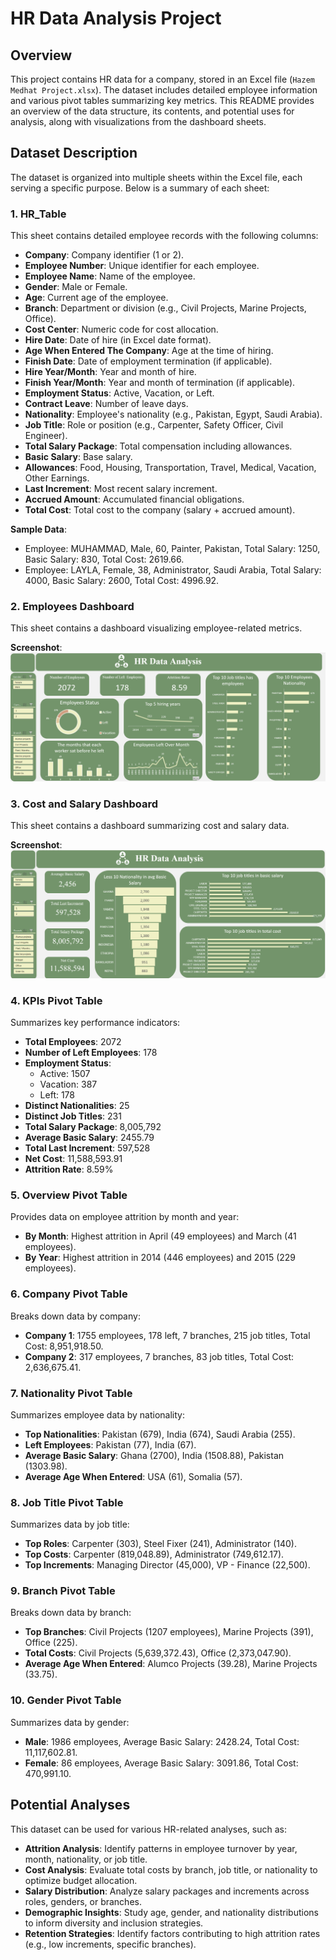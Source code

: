 # HR Data Analysis Project

## Overview
This project contains HR data for a company, stored in an Excel file (`Hazem Medhat Project.xlsx`). The dataset includes detailed employee information and various pivot tables summarizing key metrics. This README provides an overview of the data structure, its contents, and potential uses for analysis, along with visualizations from the dashboard sheets.

## Dataset Description
The dataset is organized into multiple sheets within the Excel file, each serving a specific purpose. Below is a summary of each sheet:

### 1. HR_Table
This sheet contains detailed employee records with the following columns:
- **Company**: Company identifier (1 or 2).
- **Employee Number**: Unique identifier for each employee.
- **Employee Name**: Name of the employee.
- **Gender**: Male or Female.
- **Age**: Current age of the employee.
- **Branch**: Department or division (e.g., Civil Projects, Marine Projects, Office).
- **Cost Center**: Numeric code for cost allocation.
- **Hire Date**: Date of hire (in Excel date format).
- **Age When Entered The Company**: Age at the time of hiring.
- **Finish Date**: Date of employment termination (if applicable).
- **Hire Year/Month**: Year and month of hire.
- **Finish Year/Month**: Year and month of termination (if applicable).
- **Employment Status**: Active, Vacation, or Left.
- **Contract Leave**: Number of leave days.
- **Nationality**: Employee's nationality (e.g., Pakistan, Egypt, Saudi Arabia).
- **Job Title**: Role or position (e.g., Carpenter, Safety Officer, Civil Engineer).
- **Total Salary Package**: Total compensation including allowances.
- **Basic Salary**: Base salary.
- **Allowances**: Food, Housing, Transportation, Travel, Medical, Vacation, Other Earnings.
- **Last Increment**: Most recent salary increment.
- **Accrued Amount**: Accumulated financial obligations.
- **Total Cost**: Total cost to the company (salary + accrued amount).

**Sample Data**:
- Employee: MUHAMMAD, Male, 60, Painter, Pakistan, Total Salary: 1250, Basic Salary: 830, Total Cost: 2619.66.
- Employee: LAYLA, Female, 38, Administrator, Saudi Arabia, Total Salary: 4000, Basic Salary: 2600, Total Cost: 4996.92.

### 2. Employees Dashboard
This sheet contains a dashboard visualizing employee-related metrics.

**Screenshot**:
![Employees Dashboard](https://github.com/HazemMedhat/HR-Analysis/blob/b42448a27aa33fe2ae9f8dffe096206baf049b7f/Employees%20Dashboard%20.png)

### 3. Cost and Salary Dashboard
This sheet contains a dashboard summarizing cost and salary data.

**Screenshot**:
![Cost and Salary Dashboard](https://github.com/HazemMedhat/HR-Analysis/blob/b39f51797f8c7ceb90d0c84d2896731721f7f8c3/Costs%20and%20Salaries%20Dashboard%20.png)

### 4. KPIs Pivot Table
Summarizes key performance indicators:
- **Total Employees**: 2072
- **Number of Left Employees**: 178
- **Employment Status**:
  - Active: 1507
  - Vacation: 387
  - Left: 178
- **Distinct Nationalities**: 25
- **Distinct Job Titles**: 231
- **Total Salary Package**: 8,005,792
- **Average Basic Salary**: 2455.79
- **Total Last Increment**: 597,528
- **Net Cost**: 11,588,593.91
- **Attrition Rate**: 8.59%

### 5. Overview Pivot Table
Provides data on employee attrition by month and year:
- **By Month**: Highest attrition in April (49 employees) and March (41 employees).
- **By Year**: Highest attrition in 2014 (446 employees) and 2015 (229 employees).

### 6. Company Pivot Table
Breaks down data by company:
- **Company 1**: 1755 employees, 178 left, 7 branches, 215 job titles, Total Cost: 8,951,918.50.
- **Company 2**: 317 employees, 7 branches, 83 job titles, Total Cost: 2,636,675.41.

### 7. Nationality Pivot Table
Summarizes employee data by nationality:
- **Top Nationalities**: Pakistan (679), India (674), Saudi Arabia (255).
- **Left Employees**: Pakistan (77), India (67).
- **Average Basic Salary**: Ghana (2700), India (1508.88), Pakistan (1303.98).
- **Average Age When Entered**: USA (61), Somalia (57).

### 8. Job Title Pivot Table
Summarizes data by job title:
- **Top Roles**: Carpenter (303), Steel Fixer (241), Administrator (140).
- **Top Costs**: Carpenter (819,048.89), Administrator (749,612.17).
- **Top Increments**: Managing Director (45,000), VP - Finance (22,500).

### 9. Branch Pivot Table
Breaks down data by branch:
- **Top Branches**: Civil Projects (1207 employees), Marine Projects (391), Office (225).
- **Total Costs**: Civil Projects (5,639,372.43), Office (2,373,047.90).
- **Average Age When Entered**: Alumco Projects (39.28), Marine Projects (33.75).

### 10. Gender Pivot Table
Summarizes data by gender:
- **Male**: 1986 employees, Average Basic Salary: 2428.24, Total Cost: 11,117,602.81.
- **Female**: 86 employees, Average Basic Salary: 3091.86, Total Cost: 470,991.10.

## Potential Analyses
This dataset can be used for various HR-related analyses, such as:
- **Attrition Analysis**: Identify patterns in employee turnover by year, month, nationality, or job title.
- **Cost Analysis**: Evaluate total costs by branch, job title, or nationality to optimize budget allocation.
- **Salary Distribution**: Analyze salary packages and increments across roles, genders, or branches.
- **Demographic Insights**: Study age, gender, and nationality distributions to inform diversity and inclusion strategies.
- **Retention Strategies**: Identify factors contributing to high attrition rates (e.g., low increments, specific branches).

